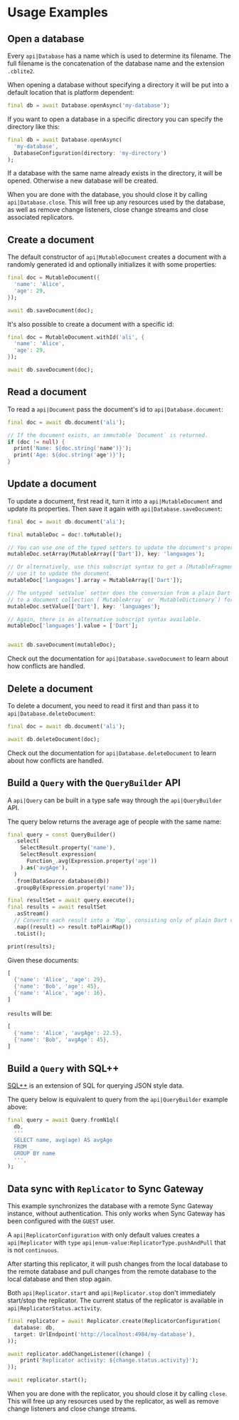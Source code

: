 # Usage Examples

## Open a database

Every `api|Database` has a name which is used to determine its filename. The
full filename is the concatenation of the database name and the extension
`.cblite2`.

When opening a database without specifying a directory it will be put into a
default location that is platform dependent:

```dart
final db = await Database.openAsync('my-database');
```

If you want to open a database in a specific directory you can specify the
directory like this:

```dart
final db = await Database.openAsync(
  'my-database',
  DatabaseConfiguration(directory: 'my-directory')
);
```

If a database with the same name already exists in the directory, it will be
opened. Otherwise a new database will be created.

When you are done with the database, you should close it by calling
`api|Database.close`. This will free up any resources used by the database, as
well as remove change listeners, close change streams and close associated
replicators.

## Create a document

The default constructor of `api|MutableDocument` creates a document with a
randomly generated id and optionally initializes it with some properties:

```dart
final doc = MutableDocument({
  'name': 'Alice',
  'age': 29,
});

await db.saveDocument(doc);
```

It's also possible to create a document with a specific id:

```dart
final doc = MutableDocument.withId('ali', {
  'name': 'Alice',
  'age': 29,
});

await db.saveDocument(doc);
```

## Read a document

To read a `api|Document` pass the document's id to `api|Database.document`:

```dart
final doc = await db.document('ali');

// If the document exists, an immutable `Document` is returned.
if (doc != null) {
  print('Name: ${doc.string('name')}');
  print('Age: ${doc.string('age')}');
}
```

## Update a document

To update a document, first read it, turn it into a `api|MutableDocument` and
update its properties. Then save it again with `api|Database.saveDocument`:

```dart
final doc = await db.document('ali');

final mutableDoc = doc!.toMutable();

// You can use one of the typed setters to update the document's properties.
mutableDoc.setArray(MutableArray(['Dart']), key: 'languages');

// Or alternatively, use this subscript syntax to get a [MutableFragment] and
// use it to update the document.
mutableDoc['languages'].array = MutableArray(['Dart']);

// The untyped `setValue` setter does the conversion from a plain Dart collection
// to a document collection (`MutableArray` or `MutableDictionary`) for you.
mutableDoc.setValue(['Dart'], key: 'languages');

// Again, there is an alternative subscript syntax available.
mutableDoc['languages'].value = ['Dart'];


await db.saveDocument(mutableDoc);
```

Check out the documentation for `api|Database.saveDocument` to learn about how
conflicts are handled.

## Delete a document

To delete a document, you need to read it first and than pass it to
`api|Database.deleteDocument`:

```dart
final doc = await db.document('ali');

await db.deleteDocument(doc);
```

Check out the documentation for `api|Database.deleteDocument` to learn about how
conflicts are handled.

## Build a `Query` with the `QueryBuilder` API

A `api|Query` can be built in a type safe way through the `api|QueryBuilder`
API.

The query below returns the average age of people with the same name:

```dart
final query = const QueryBuilder()
  .select(
    SelectResult.property('name'),
    SelectResult.expression(
      Function_.avg(Expression.property('age'))
    ).as('avgAge'),
  )
  .from(DataSource.database(db))
  .groupBy(Expression.property('name'));

final resultSet = await query.execute();
final results = await resultSet
  .asStream()
  // Converts each result into a `Map`, consisting only of plain Dart values.
  .map((result) => result.toPlainMap())
  .toList();

print(results);
```

Given these documents:

```dart
[
  {'name': 'Alice', 'age': 29},
  {'name': 'Bob', 'age': 45},
  {'name': 'Alice', 'age': 16},
]
```

`results` will be:

```dart
[
  {'name': 'Alice', 'avgAge': 22.5},
  {'name': 'Bob', 'avgAge': 45},
]
```

## Build a `Query` with SQL++

[SQL++] is an extension of SQL for querying JSON style data.

The query below is equivalent to query from the `api|QueryBuilder` example
above:

```dart
final query = await Query.fromN1ql(
  db,
  '''
  SELECT name, avg(age) AS avgAge
  FROM _
  GROUP BY name
  ''',
);
```

## Data sync with `Replicator` to Sync Gateway

This example synchronizes the database with a remote Sync Gateway instance,
without authentication. This only works when Sync Gateway has been configured
with the `GUEST` user.

A `api|ReplicatorConfiguration` with only default values creates a
`api|Replicator` with `type` `api|enum-value:ReplicatorType.pushAndPull` that is
not `continuous`.

After starting this replicator, it will push changes from the local database to
the remote database and pull changes from the remote database to the local
database and then stop again.

Both `api|Replicator.start` and `api|Replicator.stop` don't immediately
start/stop the replicator. The current status of the replicator is available in
`api|ReplicatorStatus.activity`.

```dart
final replicator = await Replicator.create(ReplicatorConfiguration(
  database: db,
  target: UrlEndpoint('http://localhost:4984/my-database'),
));

await replicator.addChangeListener((change) {
    print('Replicator activity: ${change.status.activity}');
});

await replicator.start();
```

When you are done with the replicator, you should close it by calling `close`.
This will free up any resources used by the replicator, as well as remove change
listeners and close change streams.

[sql++]: https://www.couchbase.com/products/n1ql
